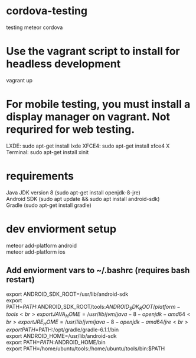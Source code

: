 # cordova-testing
testing meteor cordova

# Use the vagrant script to install for headless development
vagrant up

# For mobile testing, you must install a display manager on vagrant. Not requrired for web testing.
LXDE: sudo apt-get install lxde
XFCE4: sudo apt-get install xfce4
X Terminal: sudo apt-get install xinit

# requirements
Java JDK version 8 (sudo apt-get install openjdk-8-jre)<br>
Android SDK (sudo apt update && sudo apt install android-sdk)<br>
Gradle (sudo apt-get install gradle)

# dev enviorment setup
meteor add-platform android<br>
meteor add-platform ios

## Add enviorment vars to ~/.bashrc (requires bash restart)
export ANDROID_SDK_ROOT=/usr/lib/android-sdk<br>
export PATH=${PATH}:$ANDROID_SDK_ROOT/tools:$ANDROID_SDK_ROOT/platform-tools<br>
export JAVA_HOME=/usr/lib/jvm/java-8-openjdk-amd64<br>
export JRE_HOME=/usr/lib/jvm/java-8-openjdk-amd64/jre<br>
export PATH=$PATH:/opt/gradle/gradle-6.1.1/bin<br>
export ANDROID_HOME=/usr/lib/android-sdk<br>
export PATH=$PATH:$ANDROID_HOME/bin<br>
export PATH=/home/ubuntu/tools:/home/ubuntu/tools/bin:$PATH<br>

